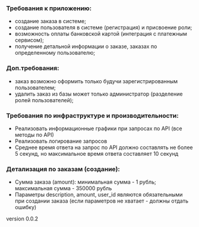 ### Требования к приложению:
- создание заказа в системе;
- создание пользователя в системе (регистрация) и присвоение роли;
- возможность оплаты банковской картой (интеграция с платежным сервисом);
- получение детальной информации о заказе, заказах по определенному пользователю;

### Доп.требования:
- заказ возможно оформить только будучи зарегистрированным пользователем;
- удалить заказ из базы может только администратор (разделение ролей пользователей);

### Требования по инфраструктуре и производительности:
* Реализовать информационные графики при запросах по API (все методы по API)
* Реализовать логирование запросов
* Среднее время ответа на запрос по API должно составлять не более 5 секунд, но максимальное время ответа составляет 10 секунд


### Детализация по заказам (создание):
* Сумма заказа (amount): минимальная сумма - 1 рубль; максимальная сумма - 350000 рубль
* Параметры description, amount, user_id являются обязательными при создании заказа (если параметров не хватает - должны отдать ошибку) 

version 0.0.2